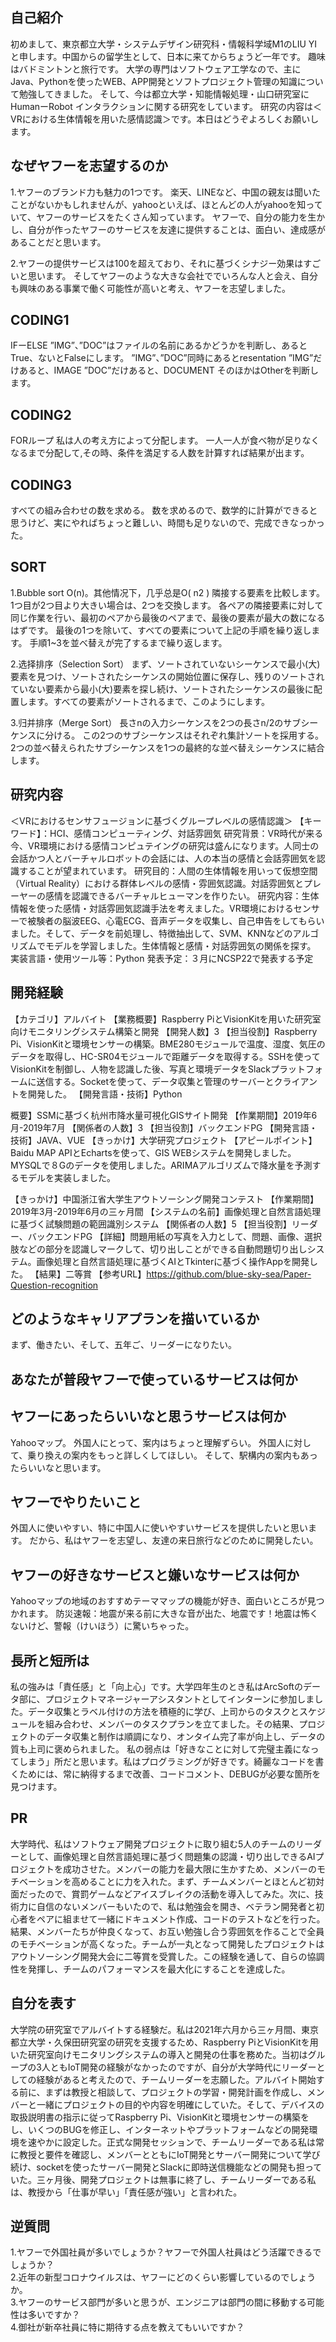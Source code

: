 ## 自己紹介
初めまして、東京都立大学・システムデザイン研究科・情報科学域M1のLIU YIと申します。中国からの留学生として、日本に来てからちょうど一年です。 趣味はバドミントンと旅行です。
大学の専門はソフトウェア工学なので、主にJava、Pythonを使ったWEB、APP開発とソフトプロジェクト管理の知識について勉強してきました。 そして、今は都立大学・知能情報処理・山口研究室にHumanーRobot インタラクションに関する研究をしています。 研究の内容は＜VRにおける生体情報を用いた感情認識＞です。本日はどうぞよろしくお願いします。


## なぜヤフーを志望するのか
1.ヤフーのブランド力も魅力の1つです。
楽天、LINEなど、中国の親友は聞いたことがないかもしれませんが、yahooといえば、ほとんどの人がyahooを知っていて、ヤフーのサービスをたくさん知っています。
ヤフーで、自分の能力を生かし、自分が作ったヤフーのサービスを友達に提供することは、面白い、達成感があることだと思います。  

2.ヤフーの提供サービスは100を超えており、それに基づくシナジー効果はすごいと思います。
そしてヤフーのような大きな会社ででいろんな人と会え、自分も興味のある事業で働く可能性が高いと考え、ヤフーを志望しました。

## CODING1
IFーELSE
”IMG”、”DOC”はファイルの名前にあるかどうかを判断し、あるとTrue、ないとFalseにします。
”IMG”、”DOC”同時にあるとresentation
”IMG”だけあると、IMAGE
”DOC”だけあると、DOCUMENT
そのほかはOtherを判断します。

## CODING2
FORループ
私は人の考え方によって分配します。
一人一人が食べ物が足りなくなるまで分配して,その時、条件を満足する人数を計算すれば結果が出ます。

## CODING3
すべての組み合わせの数を求める。
数を求めるので、数学的に計算ができると思うけど、実にやればちょっと難しい、時間も足りないので、完成できなっかった。

## SORT
1.Bubble sort
O(n)。其他情况下，几乎总是O( n2 )
隣接する要素を比較します。1つ目が2つ目より大きい場合は、2つを交換します。
各ペアの隣接要素に対して同じ作業を行い、最初のペアから最後のペアまで、最後の要素が最大の数になるはずです。
最後の1つを除いて、すべての要素について上記の手順を繰り返します。
手順1~3を並べ替えが完了するまで繰り返します。

2.选择排序（Selection Sort）
まず、ソートされていないシーケンスで最小(大)要素を見つけ、ソートされたシーケンスの開始位置に保存し、残りのソートされていない要素から最小(大)要素を探し続け、ソートされたシーケンスの最後に配置します。すべての要素がソートされるまで、このようにします。

3.归并排序（Merge Sort）
長さnの入力シーケンスを2つの長さn/2のサブシーケンスに分ける。
この2つのサブシーケンスはそれぞれ集計ソートを採用する。
2つの並べ替えられたサブシーケンスを1つの最終的な並べ替えシーケンスに結合します。



## 研究内容
＜VRにおけるセンサフュージョンに基づくグループレベルの感情認識＞ 
【キーワード】：HCI、感情コンピューティング、対話雰囲気
研究背景：VR時代が来る今、VR環境における感情コンピュテイングの研究は盛んになります。人同士の会話かつ人とバーチャルロボットの会話には、人の本当の感情と会話雰囲気を認識することが望まれています。
研究目的：人間の生体情報を用いって仮想空間（Virtual Reality）における群体レベルの感情・雰囲気認識。対話雰囲気とプレーヤーの感情を認識できるバーチャルヒューマンを作りたい。
研究内容：生体情報を使った感情・対話雰囲気認識手法を考えました。VR環境におけるセンサーで被験者の脳波EEG、心電ECG、音声データを収集し、自己申告をしてもらいました。そして、データを前処理し、特徴抽出して、SVM、KNNなどのアルゴリズムでモデルを学習しました。生体情報と感情・対話雰囲気の関係を探す。
実装言語・使用ツール等：Python
発表予定：３月にNCSP22で発表する予定 

## 開発経験
【カテゴリ】アルバイト
【業務概要】Raspberry PiとVisionKitを用いた研究室向けモニタリングシステム構築と開発
【開発人数】3
【担当役割】Raspberry Pi、VisionKitと環境センサーの構築。BME280モジュールで温度、湿度、気圧のデータを取得し、HC-SR04モジュールで距離データを取得する。SSHを使ってVisionKitを制御し、人物を認識した後、写真と環境データをSlackプラットフォームに送信する。Socketを使って、データ収集と管理のサーバーとクライアントを開発した。
【開発言語・技術】Python 

概要】SSMに基づく杭州市降水量可視化GISサイト開発
【作業期間】2019年6月-2019年7月
【関係者の人数】3
【担当役割】バックエンドPG
【開発言語・技術】JAVA、VUE
【きっかけ】大学研究プロジェクト
【アピールポイント】Baidu MAP APIとEchartsを使って、GIS WEBシステムを開発しました。MYSQLで８Gのデータを使用しました。ARIMAアルゴリズムで降水量を予測するモデルを実装しました。 

【きっかけ】中国浙江省大学生アウトソーシング開発コンテスト
【作業期間】2019年3月-2019年6月の三ヶ月間
【システムの名前】画像処理と自然言語処理に基づく試験問題の範囲識別システム
【関係者の人数】5
【担当役割】リーダー、バックエンドPG
【詳細】問題用紙の写真を入力として、問題、画像、選択肢などの部分を認識しマークして、切り出しことができる自動問題切り出しシステム。画像処理と自然言語処理に基づくAIとTkinterに基づく操作Appを開発した。
【結果】二等賞
【参考URL】https://github.com/blue-sky-sea/Paper-Question-recognition

## どのようなキャリアプランを描いているか
まず、働きたい、そして、五年ご、リーダーになりたい。


## あなたが普段ヤフーで使っているサービスは何か
## ヤフーにあったらいいなと思うサービスは何か
Yahooマップ。
外国人にとって、案内はちょっと理解ずらい。
外国人に対して、乗り換えの案内をもっと詳しくしてほしい。
そして、駅構内の案内もあったらいいなと思います。

## ヤフーでやりたいこと
外国人に使いやすい、特に中国人に使いやすいサービスを提供したいと思います。
だから、私はヤフーを志望し、友達の来日旅行などのために開発したい。

## ヤフーの好きなサービスと嫌いなサービスは何か
Yahooマップの地域のおすすめテーママップの機能が好き、面白いところが見つかれます。
防災速報：地震が来る前に大きな音が出た、地震です！地震は怖くないけど、警報（けいほう）に驚いちゃった。


##   長所と短所は
私の強みは「責任感」と「向上心」です。大学四年生のとき私はArcSoftのデータ部に、プロジェクトマネージャーアシスタントとしてインターンに参加しました。データ収集とラベル付けの方法を積極的に学び、上司からのタスクとスケジュールを組み合わせ、メンバーのタスクプランを立てました。その結果、プロジェクトのデータ収集と制作は順調になり、オンタイム完了率が向上し、データの質も上司に褒められました。 私の弱点は「好きなことに対して完璧主義になってしまう」所だと思います。私はプログラミングが好きです。綺麗なコードを書くためには、常に納得するまで改善、コードコメント、DEBUGが必要な箇所を見つけます。


##   PR
大学時代、私はソフトウェア開発プロジェクトに取り組む5人のチームのリーダーとして、画像処理と自然言語処理に基づく問題集の認識・切り出しできるAIプロジェクトを成功させた。メンバーの能力を最大限に生かすため、メンバーのモチベーションを高めることに力を入れた。まず、チームメンバーとほとんど初対面だったので、賞罰ゲームなどアイスブレイクの活動を導入してみた。次に、技術力に自信のないメンバーもいたので、私は勉強会を開き、ベテラン開発者と初心者をペアに組ませて一緒にドキュメント作成、コードのテストなどを行った。結果、メンバーたちが仲良くなって、お互い勉強し合う雰囲気を作ることで全員のモチベーションが高くなった。チームが一丸となって開発したプロジェクトはアウトソーシング開発大会に二等賞を受賞した。この経験を通して、自らの協調性を発揮し、チームのパフォーマンスを最大化にすることを達成した。


##   自分を表す
大学院の研究室でアルバイトする経験だ。私は2021年六月から三ヶ月間、東京都立大学・久保田研究室の研究を支援するため、Raspberry PiとVisionKitを用いた研究室向けモニタリングシステムの導入と開発の仕事を務めた。当初はグループの3人ともIoT開発の経験がなかったのですが、自分が大学時代にリーダーとしての経験があると考えたので、チームリーダーを志願した。アルバイト開始する前に、まずは教授と相談して、プロジェクトの学習・開発計画を作成し、メンバーと一緒にプロジェクトの目的や内容を明確にしていた。そして、デバイスの取扱説明書の指示に従ってRaspberry Pi、VisionKitと環境センサーの構築をし、いくつのBUGを修正し、インターネットやプラットフォームなどの開発環境を速やかに設定した。正式な開発セッションで、チームリーダーである私は常に教授と要件を確認し、メンバーとともにIoT開発とサーバー開発について学び続け、socketを使ったサーバー開発とSlackに即時送信機能などの開発も担っていた。三ヶ月後、開発プロジェクトは無事に終了し、チームリーダーである私は、教授から「仕事が早い」「責任感が強い」と言われた。

## 逆質問
1.ヤフーで外国社員が多いでしょうか？ヤフーで外国人社員はどう活躍できるでしょうか？  
2.近年の新型コロナウイルスは、ヤフーにどのくらい影響しているのでしょうか。  
3.ヤフーのサービス部門が多いと思うが、エンジニアは部門の間に移動する可能性は多いですか？  
4.御社が新卒社員に特に期待する点を教えてもいいですか？  






